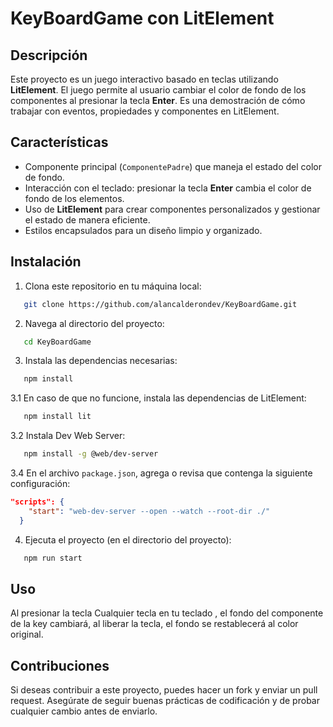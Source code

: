 # KeyBoardGame con LitElement

## Descripción

Este proyecto es un juego interactivo basado en teclas utilizando **LitElement**. El juego permite al usuario cambiar el color de fondo de los componentes al presionar la tecla **Enter**. Es una demostración de cómo trabajar con eventos, propiedades y componentes en LitElement.

## Características

- Componente principal (`ComponentePadre`) que maneja el estado del color de fondo.
- Interacción con el teclado: presionar la tecla **Enter** cambia el color de fondo de los elementos.
- Uso de **LitElement** para crear componentes personalizados y gestionar el estado de manera eficiente.
- Estilos encapsulados para un diseño limpio y organizado.

## Instalación

1. Clona este repositorio en tu máquina local:

```bash
   git clone https://github.com/alancalderondev/KeyBoardGame.git
```

2. Navega al directorio del proyecto:

```bash
   cd KeyBoardGame
```

3. Instala las dependencias necesarias:

```bash
   npm install
```

3.1 En caso de que no funcione, instala las dependencias de LitElement:

```bash
   npm install lit
```

3.2 Instala Dev Web Server:

```bash
   npm install -g @web/dev-server
```

3.4 En el archivo `package.json`, agrega o revisa que contenga la siguiente configuración:

```json
"scripts": {
    "start": "web-dev-server --open --watch --root-dir ./"
  }
```

4. Ejecuta el proyecto (en el directorio del proyecto):
```bash
   npm run start
```

## Uso

Al presionar la tecla Cualquier tecla en tu teclado , el fondo del componente de la key cambiará, al liberar la tecla, el fondo se restablecerá al color original.

## Contribuciones

Si deseas contribuir a este proyecto, puedes hacer un fork y enviar un pull request. Asegúrate de seguir buenas prácticas de codificación y de probar cualquier cambio antes de enviarlo.
